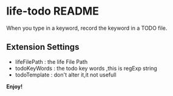 # life-todo README

When you type in a keyword, record the keyword in a TODO file.


## Extension Settings

* lifeFilePath : the life File Path
* todoKeyWords : the todo key words ,this is regExp string
* todoTemplate : don't alter it,it not usefull

**Enjoy!**